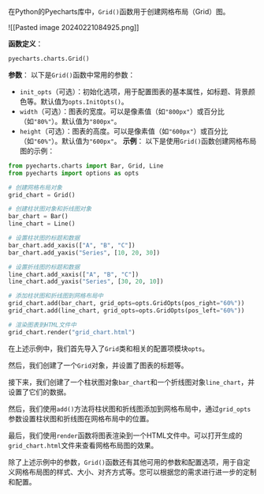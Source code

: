 在Python的Pyecharts库中，`Grid()`函数用于创建网格布局（Grid）图。

![[Pasted image 20240221084925.png]]

**函数定义**：
```python
pyecharts.charts.Grid()
```
**参数**：
以下是`Grid()`函数中常用的参数：
- `init_opts`（可选）：初始化选项，用于配置图表的基本属性，如标题、背景颜色等。默认值为`opts.InitOpts()`。
- `width`（可选）：图表的宽度。可以是像素值（如`"800px"`）或百分比（如`"80%"`）。默认值为`"800px"`。
- `height`（可选）：图表的高度。可以是像素值（如`"600px"`）或百分比（如`"60%"`）。默认值为`"600px"`。
**示例**：
以下是使用`Grid()`函数创建网格布局图的示例：
```python
from pyecharts.charts import Bar, Grid, Line
from pyecharts import options as opts

# 创建网格布局对象
grid_chart = Grid()

# 创建柱状图对象和折线图对象
bar_chart = Bar()
line_chart = Line()

# 设置柱状图的标题和数据
bar_chart.add_xaxis(["A", "B", "C"])
bar_chart.add_yaxis("Series", [10, 20, 30])

# 设置折线图的标题和数据
line_chart.add_xaxis(["A", "B", "C"])
line_chart.add_yaxis("Series", [30, 20, 10])

# 添加柱状图和折线图到网格布局中
grid_chart.add(bar_chart, grid_opts=opts.GridOpts(pos_right="60%"))
grid_chart.add(line_chart, grid_opts=opts.GridOpts(pos_left="60%"))

# 渲染图表到HTML文件中
grid_chart.render("grid_chart.html")
```

在上述示例中，我们首先导入了`Grid`类和相关的配置项模块`opts`。

然后，我们创建了一个`Grid`对象，并设置了图表的标题等。

接下来，我们创建了一个柱状图对象`bar_chart`和一个折线图对象`line_chart`，并设置了它们的数据。

然后，我们使用`add()`方法将柱状图和折线图添加到网格布局中，通过`grid_opts`参数设置柱状图和折线图在网格布局中的位置。

最后，我们使用`render`函数将图表渲染到一个HTML文件中。可以打开生成的`grid_chart.html`文件来查看网格布局图的效果。

除了上述示例中的参数，`Grid()`函数还有其他可用的参数和配置选项，用于自定义网格布局图的样式、大小、对齐方式等。您可以根据您的需求进行进一步的定制和配置。